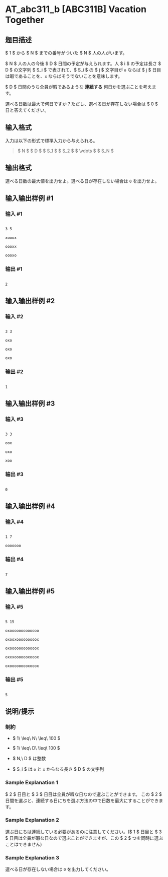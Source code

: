 # AT_abc311_b [ABC311B] Vacation Together

## 题目描述

[problemUrl]: https://atcoder.jp/contests/abc311/tasks/abc311_b

$ 1 $ から $ N $ までの番号がついた $ N $ 人の人がいます。  
 $ N $ 人の人の今後 $ D $ 日間の予定が与えられます。人 $ i $ の予定は長さ $ D $ の文字列 $ S_i $ で表されて、$ S_i $ の $ j $ 文字目が `o` ならば $ j $ 日目は暇であることを、`x` ならばそうでないことを意味します。

$ D $ 日間のうち全員が暇であるような **連続する** 何日かを選ぶことを考えます。  
 選べる日数は最大で何日ですか？ただし、選べる日が存在しない場合は $ 0 $ 日と答えてください。

## 输入格式

入力は以下の形式で標準入力から与えられる。

> $ N $ $ D $ $ S_1 $ $ S_2 $ $ \vdots $ $ S_N $

## 输出格式

選べる日数の最大値を出力せよ。選べる日が存在しない場合は `0` を出力せよ。

## 输入输出样例 #1

### 输入 #1

```
3 5
xooox
oooxx
oooxo
```

### 输出 #1

```
2
```

## 输入输出样例 #2

### 输入 #2

```
3 3
oxo
oxo
oxo
```

### 输出 #2

```
1
```

## 输入输出样例 #3

### 输入 #3

```
3 3
oox
oxo
xoo
```

### 输出 #3

```
0
```

## 输入输出样例 #4

### 输入 #4

```
1 7
ooooooo
```

### 输出 #4

```
7
```

## 输入输出样例 #5

### 输入 #5

```
5 15
oxooooooooooooo
oxooxooooooooox
oxoooooooooooox
oxxxooooooxooox
oxooooooooxooox
```

### 输出 #5

```
5
```

## 说明/提示

### 制約

- $ 1\ \leq\ N\ \leq\ 100 $
- $ 1\ \leq\ D\ \leq\ 100 $
- $ N,\ D $ は整数
- $ S_i $ は `o` と `x` からなる長さ $ D $ の文字列
 
### Sample Explanation 1

$ 2 $ 日目と $ 3 $ 日目は全員が暇な日なので選ぶことができます。 この $ 2 $ 日間を選ぶと、連続する日にちを選ぶ方法の中で日数を最大にすることができます。

### Sample Explanation 2

選ぶ日にちは連続している必要があるのに注意してください。($ 1 $ 日目と $ 3 $ 日目は全員が暇な日なので選ぶことができますが、この $ 2 $ つを同時に選ぶことはできません)

### Sample Explanation 3

選べる日が存在しない場合は `0` を出力してください。
